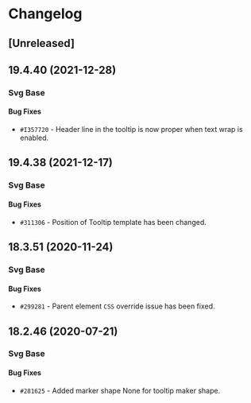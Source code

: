 # Changelog

## [Unreleased]

## 19.4.40 (2021-12-28)

### Svg Base

#### Bug Fixes

- `#I357720` - Header line in the tooltip is now proper when text wrap is enabled.

## 19.4.38 (2021-12-17)

### Svg Base

#### Bug Fixes

- `#311306` - Position of Tooltip template has been changed.

## 18.3.51 (2020-11-24)

### Svg Base

#### Bug Fixes

- `#299281` - Parent element `CSS` override issue has been fixed.

## 18.2.46 (2020-07-21)

### Svg Base

#### Bug Fixes

- `#281625` - Added marker shape None for tooltip maker shape.